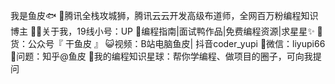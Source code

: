 我是鱼皮🐟
🐧腾讯全栈攻城狮，腾讯云云开发高级布道师，全网百万粉编程知识博主
👨‍💻关于我，19线小号：UP
🏡编程指南|面试鸭作品|免费编程资源|求星星✨
🌱货：公众号『 干鱼皮 』
😺视频：B站电脑鱼皮| 抖音coder_yupi
💬微信：liyupi66
🤔问题：知乎@鱼皮
👭我的编程知识星球：帮你学编程、做项目的圈子，可向我提问
